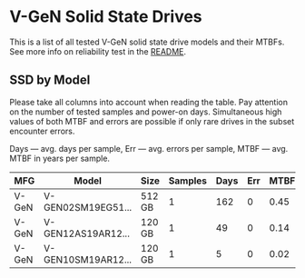 V-GeN Solid State Drives
========================

This is a list of all tested V-GeN solid state drive models and their MTBFs. See
more info on reliability test in the [README](https://github.com/linuxhw/SMART).

SSD by Model
------------

Please take all columns into account when reading the table. Pay attention on the
number of tested samples and power-on days. Simultaneous high values of both MTBF
and errors are possible if only rare drives in the subset encounter errors.

Days   — avg. days per sample,
Err    — avg. errors per sample,
MTBF   — avg. MTBF in years per sample.

| MFG       | Model              | Size   | Samples | Days  | Err   | MTBF   |
|-----------|--------------------|--------|---------|-------|-------|--------|
| V-GeN     | V-GEN02SM19EG51... | 512 GB | 1       | 162   | 0     | 0.45   |
| V-GeN     | V-GEN12AS19AR12... | 120 GB | 1       | 49    | 0     | 0.14   |
| V-GeN     | V-GEN10SM19AR12... | 120 GB | 1       | 5     | 0     | 0.02   |
